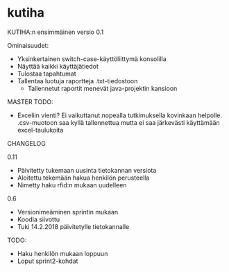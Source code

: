 ﻿# kutiha

KUTIHA:n ensimmäinen versio 0.1

Ominaisuudet:
- Yksinkertainen switch-case-käyttöliittymä konsolilla
- Näyttää kaikki käyttäjätiedot
- Tulostaa tapahtumat
- Tallentaa luotuja raportteja .txt-tiedostoon
  - Tallennetut raportit menevät java-projektin kansioon

MASTER TODO:
- Exceliin vienti? Ei vaikuttanut nopealla tutkimuksella kovinkaan helpolle. .csv-muotoon saa kyllä tallennettua mutta ei saa järkevästi käyttämään excel-taulukoita


CHANGELOG

0.11
- Päivitetty  tukemaan uusinta tietokannan versiota
- Aloitettu tekemään hakua henkilön perusteella
- Nimetty haku rfid:n mukaan uudelleen

0.6
- Versionimeäminen sprintin mukaan
- Koodia siivottu
- Tuki 14.2.2018 päivitetylle tietokannalle

TODO: 
- Haku henkilön mukaan loppuun
- Loput sprint2-kohdat
